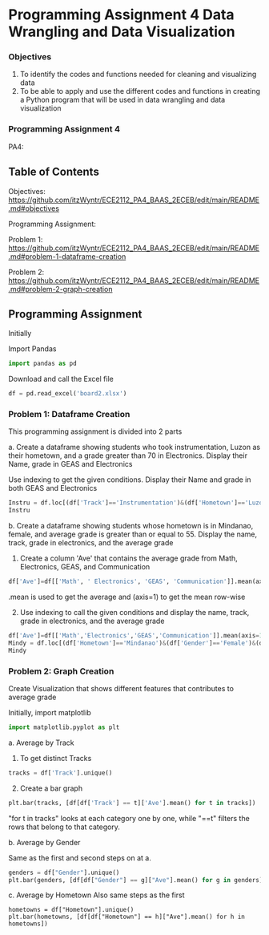 # Programming Assignment 4 Data Wrangling and Data Visualization

### Objectives

1. To identify the codes and functions needed for cleaning and visualizing data
2. To be able to apply and use the different codes and functions in creating a Python program that will be used in data wrangling and data visualization

### Programming Assignment 4

PA4: 

## Table of Contents

Objectives: https://github.com/itzWyntr/ECE2112_PA4_BAAS_2ECEB/edit/main/README.md#objectives

Programming Assignment:

Problem 1: https://github.com/itzWyntr/ECE2112_PA4_BAAS_2ECEB/edit/main/README.md#problem-1-dataframe-creation

Problem 2: https://github.com/itzWyntr/ECE2112_PA4_BAAS_2ECEB/edit/main/README.md#problem-2-graph-creation

## Programming Assignment

Initially 

Import Pandas
``` python
import pandas as pd
```

Download and call the Excel file
``` python
df = pd.read_excel('board2.xlsx')
```

### Problem 1: Dataframe Creation
This programming assignment is divided into 2 parts

a. Create a dataframe showing students who took instrumentation, Luzon as their hometown, and a grade greater than 70 in Electronics. Display their Name, grade in GEAS and Electronics

Use indexing to get the given conditions. Display their Name and grade in both GEAS and Electronics
``` python
Instru = df.loc[(df['Track']=='Instrumentation')&(df['Hometown']=='Luzon')&(df['Electronics']>70),['Name', 'GEAS', 'Electronics']]
Instru
```

b. Create a dataframe showing students whose hometown is in Mindanao, female, and average grade is greater than or equal to 55. Display the name, track, grade in electronics, and the average grade

1. Create a column 'Ave' that contains the average grade from Math, Electronics, GEAS, and Communication
```python
df['Ave']=df[['Math', ' Electronics', 'GEAS', 'Communication']].mean(axis=1)
```
.mean is used to get the average and (axis=1) to get the mean row-wise

2. Use indexing to call the given conditions and display the name, track, grade in electronics, and the average grade
```python
df['Ave']=df[['Math','Electronics','GEAS','Communication']].mean(axis=1) #Mean takes average, axis takes the average of the row
Mindy = df.loc[(df['Hometown']=='Mindanao')&(df['Gender']=='Female')&(df['Ave']>=55),['Name', 'Track', 'Electronics','Ave']]
Mindy
```

### Problem 2: Graph Creation

Create Visualization that shows different features that contributes to average grade

Initially, import matplotlib

```python
import matplotlib.pyplot as plt
```

a. Average by Track

1. To get distinct Tracks
```python
tracks = df['Track'].unique()
```
2. Create a bar graph
```python
plt.bar(tracks, [df[df['Track'] == t]['Ave'].mean() for t in tracks])
```
"for t in tracks" looks at each category one by one, while "==t" filters the rows that belong to that category.


b. Average by Gender 

Same as the first and second steps on at a.
```python
genders = df["Gender"].unique()
plt.bar(genders, [df[df["Gender"] == g]["Ave"].mean() for g in genders])
```

c. Average by Hometown
Also same steps as the first
```
hometowns = df["Hometown"].unique()
plt.bar(hometowns, [df[df["Hometown"] == h]["Ave"].mean() for h in hometowns])
```






